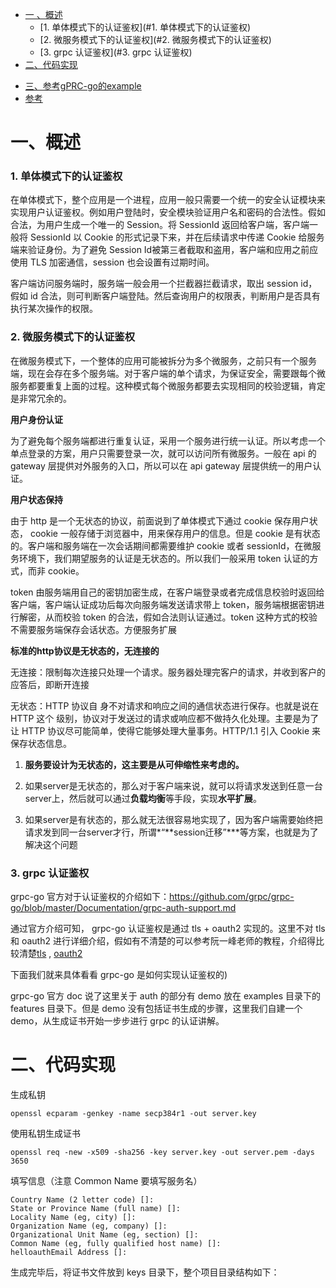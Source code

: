 <!-- GFM-TOC -->

* [一 、概述](#一-概述)
  - [1. 单体模式下的认证鉴权](#1. 单体模式下的认证鉴权)
  - [2. 微服务模式下的认证鉴权](#2. 微服务模式下的认证鉴权)
  - [3. grpc 认证鉴权](#3. grpc 认证鉴权)
* [二、代码实现](#二-代码实现)

- [三、参考gPRC-go的example](#三-参考gPRC-go的example)
- [参考](#参考)

<!-- GFM-TOC -->

# 一、概述

### **1. 单体模式下的认证鉴权**

在单体模式下，整个应用是一个进程，应用一般只需要一个统一的安全认证模块来实现用户认证鉴权。例如用户登陆时，安全模块验证用户名和密码的合法性。假如合法，为用户生成一个唯一的 Session。将 SessionId 返回给客户端，客户端一般将 SessionId 以 Cookie 的形式记录下来，并在后续请求中传递 Cookie 给服务端来验证身份。为了避免 Session Id被第三者截取和盗用，客户端和应用之前应使用 TLS 加密通信，session 也会设置有过期时间。

客户端访问服务端时，服务端一般会用一个拦截器拦截请求，取出 session id，假如 id 合法，则可判断客户端登陆。然后查询用户的权限表，判断用户是否具有执行某次操作的权限。

### **2. 微服务模式下的认证鉴权**

在微服务模式下，一个整体的应用可能被拆分为多个微服务，之前只有一个服务端，现在会存在多个服务端。对于客户端的单个请求，为保证安全，需要跟每个微服务都要重复上面的过程。这种模式每个微服务都要去实现相同的校验逻辑，肯定是非常冗余的。

**用户身份认证**

为了避免每个服务端都进行重复认证，采用一个服务进行统一认证。所以考虑一个单点登录的方案，用户只需要登录一次，就可以访问所有微服务。一般在 api 的 gateway 层提供对外服务的入口，所以可以在 api gateway 层提供统一的用户认证。

**用户状态保持**

由于 http 是一个无状态的协议，前面说到了单体模式下通过 cookie 保存用户状态， cookie 一般存储于浏览器中，用来保存用户的信息。但是 cookie 是有状态的。客户端和服务端在一次会话期间都需要维护 cookie 或者 sessionId，在微服务环境下，我们期望服务的认证是无状态的。所以我们一般采用 token 认证的方式，而非 cookie。

token 由服务端用自己的密钥加密生成，在客户端登录或者完成信息校验时返回给客户端，客户端认证成功后每次向服务端发送请求带上 token，服务端根据密钥进行解密，从而校验 token 的合法，假如合法则认证通过。token 这种方式的校验不需要服务端保存会话状态。方便服务扩展

**标准的http协议是无状态的，无连接的**

无连接：限制每次连接只处理一个请求。服务器处理完客户的请求，并收到客户的应答后，即断开连接

无状态：HTTP 协议自 身不对请求和响应之间的通信状态进行保存。也就是说在 HTTP 这个 级别，协议对于发送过的请求或响应都不做持久化处理。主要是为了让 HTTP 协议尽可能简单，使得它能够处理大量事务。HTTP/1.1 引入 Cookie 来保存状态信息。

1. **服务要设计为无状态的，这主要是从可伸缩性来考虑的。**

2. 如果server是无状态的，那么对于客户端来说，就可以将请求发送到任意一台server上，然后就可以通过**负载均衡**等手段，实现**水平扩展**。

3. 如果server是有状态的，那么就无法很容易地实现了，因为客户端需要始终把请求发到同一台server才行，所谓*“**session迁移”***等方案，也就是为了解决这个问题 

### **3. grpc 认证鉴权**

grpc-go 官方对于认证鉴权的介绍如下：https://github.com/grpc/grpc-go/blob/master/Documentation/grpc-auth-support.md

通过官方介绍可知， grpc-go 认证鉴权是通过 tls + oauth2 实现的。这里不对 tls 和 oauth2 进行详细介绍，假如有不清楚的可以参考阮一峰老师的教程，介绍得比较清楚[tls](http://www.ruanyifeng.com/blog/2014/02/ssl_tls.html ) , [oauth2](http://www.ruanyifeng.com/blog/2019/04/oauth_design.html)

下面我们就来具体看看 grpc-go 是如何实现认证鉴权的)

grpc-go 官方 doc 说了这里关于 auth 的部分有 demo 放在 examples 目录下的 features 目录下。但是 demo 没有包括证书生成的步骤，这里我们自建一个 demo，从生成证书开始一步步进行 grpc 的认证讲解。

# 二、代码实现

生成私钥

```shell
openssl ecparam -genkey -name secp384r1 -out server.key
```

使用私钥生成证书

```shell
openssl req -new -x509 -sha256 -key server.key -out server.pem -days 3650
```

填写信息（注意 Common Name 要填写服务名）

```shell
Country Name (2 letter code) []:
State or Province Name (full name) []:
Locality Name (eg, city) []:
Organization Name (eg, company) []:
Organizational Unit Name (eg, section) []:
Common Name (eg, fully qualified host name) []:
helloauthEmail Address []:
```

生成完毕后，将证书文件放到 keys 目录下，整个项目目录结构如下：